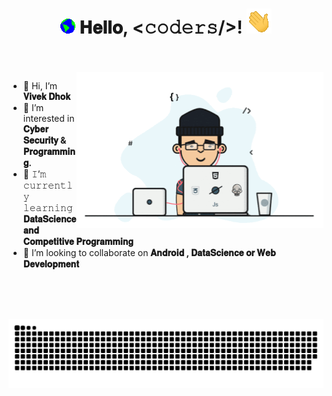 <h1 align="center">
  <img src="GIF/Earth.gif" width="24px">
  𝐇𝐞𝐥𝐥𝐨, &lt;𝚌𝚘𝚍𝚎𝚛𝚜/&gt;!
  <img src="GIF/Hi.gif" width="40px" />
</h1>

<br/>
<br/>

<img align="right" height="250" width="395" alt="GIF" src="https://github.com/VivekBro143/VivekBro143/blob/7922bdc0d9c990a251c16c6727a0ba0017aff59c/GIF/image.gif"/>

- 👋 Hi, I’m **𝐕𝐢𝐯𝐞𝐤 𝐃𝐡𝐨𝐤**
- 👀 I’m interested in **𝐂𝐲𝐛𝐞𝐫 𝐒𝐞𝐜𝐮𝐫𝐢𝐭𝐲 & 𝐏𝐫𝐨𝐠𝐫𝐚𝐦𝐦𝐢𝐧𝐠.**
- 🌱 𝙸’𝚖 𝚌𝚞𝚛𝚛𝚎𝚗𝚝𝚕𝚢 𝚕𝚎𝚊𝚛𝚗𝚒𝚗𝚐 **𝐃𝐚𝐭𝐚𝐒𝐜𝐢𝐞𝐧𝐜𝐞 𝐚𝐧𝐝 𝐂𝐨𝐦𝐩𝐞𝐭𝐢𝐭𝐢𝐯𝐞 𝐏𝐫𝐨𝐠𝐫𝐚𝐦𝐦𝐢𝐧𝐠**
- 💞️ I’m looking to collaborate on **𝐀𝐧𝐝𝐫𝐨𝐢𝐝 , 𝐃𝐚𝐭𝐚𝐒𝐜𝐢𝐞𝐧𝐜𝐞 𝐨𝐫 𝐖𝐞𝐛 𝐃𝐞𝐯𝐞𝐥𝐨𝐩𝐦𝐞𝐧𝐭**

<br/> <br/> <br/>
<p align="center">
<img width="890" src="https://github.com/VivekBro143/VivekBro143/blob/f2fb533960bcab790da01c83d69d4f5b64353681/SVG/github-snake.svg">
<p/>

<br/>







